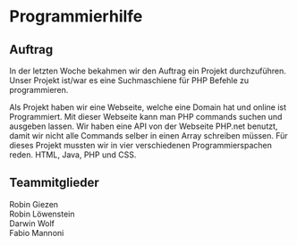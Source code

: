 # Programmierhilfe

## Auftrag
In der letzten Woche bekahmen wir den Auftrag ein Projekt durchzuführen.
Unser Projekt ist/war es eine Suchmaschiene für PHP Befehle zu programmieren.

Als Projekt haben wir eine Webseite, welche eine Domain hat und online ist Programmiert. Mit dieser Webseite kann man PHP commands suchen und ausgeben lassen.
Wir haben eine API von der Webseite PHP.net benutzt, damit wir nicht alle Commands selber in einen Array schreiben müssen.
Für dieses Projekt mussten wir in vier verschiedenen Programmierspachen reden.
HTML, Java, PHP und CSS.

## Teammitglieder
Robin Giezen  
Robin Löwenstein  
Darwin Wolf  
Fabio Mannoni

